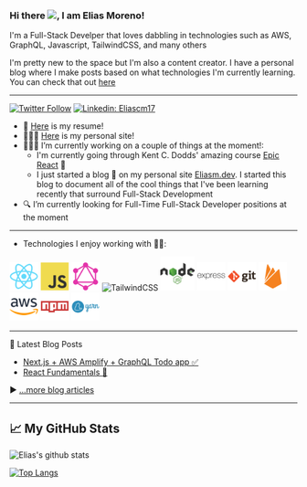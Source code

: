 ### Hi there <img src="https://raw.githubusercontent.com/MartinHeinz/MartinHeinz/master/wave.gif" width="30px">, I am Elias Moreno!

I'm a Full-Stack Develper that loves dabbling in technologies such as AWS, GraphQL, Javascript, TailwindCSS, and many others

I'm pretty new to the space but I'm also a content creator. I have a personal blog where I make posts based on what technologies I'm currently learning. You can check that out [here](https://eliasm.dev/blog)

---

[![Twitter Follow](https://img.shields.io/twitter/follow/catalinmpit?label=People%20following%20me%20on%20Twitter&style=social)](https://twitter.com/intent/follow?screen_name=catalinmpit) [![Linkedin: Eliascm17](https://img.shields.io/badge/-Eliascm17-blue?style=flat-square&logo=Linkedin&logoColor=white&link=https://www.linkedin.com/in/Eliascm17/)](https://www.linkedin.com/in/Eliascm17/)

- 📑 <a href="https://eliascm17.github.io/Resume/resume.pdf">Here</a> is my resume!
- 🙋🏾‍♂️ <a href="https://eliasm.dev">Here</a> is my personal site!
- 👨🏾‍💻 I’m currently working on a couple of things at the moment!: 
  - I'm currently going through Kent C. Dodds' amazing course [Epic React](https://epicreact.dev) 🚀
  - I just started a blog 📖 on my personal site [Eliasm.dev](https://eliasm.dev/blog). I started this blog to document all of the cool things that I've been learning recently that surround Full-Stack Development
- 🔍 I’m currently looking for Full-Time Full-Stack Developer positions at the moment

---
  
- Technologies I enjoy working with 💪🏽: 

<img src="https://github.com/devicons/devicon/blob/master/icons/react/react-original.svg" alt="react" width="50" height="50" /> <img src="https://github.com/devicons/devicon/blob/master/icons/javascript/javascript-original.svg" alt="JavaScript" width="50" height="50"/> <img src="https://github.com/devicons/devicon/blob/master/icons/graphql/graphql-plain.svg" alt="graphql" width="50" height="50" /> <img src="https://cdn.worldvectorlogo.com/logos/tailwindcss.svg" alt="TailwindCSS" width="50" height="50"/> <img src="https://github.com/devicons/devicon/blob/master/icons/nodejs/nodejs-original-wordmark.svg" alt="NodeJS" width="60" height="60"/> <img src="https://github.com/devicons/devicon/blob/master/icons/express/express-original-wordmark.svg" alt="ExpressJS" width="50" height="50"/> <img src="https://github.com/devicons/devicon/blob/master/icons/git/git-original-wordmark.svg" alt="Git" width="50" height="50"/> <img src="https://github.com/devicons/devicon/blob/master/icons/firebase/firebase-plain.svg" alt="firebase" width="50" height="50"/> <img src="https://github.com/devicons/devicon/blob/master/icons/amazonwebservices/amazonwebservices-original-wordmark.svg" alt="AWS" width="50" height="50"/> <img src="https://github.com/devicons/devicon/blob/master/icons/npm/npm-original-wordmark.svg" alt="npm" width="50" height="50"/> <img src="https://github.com/devicons/devicon/blob/master/icons/yarn/yarn-original-wordmark.svg" alt="yarn" width="50" height="50"/> 

---

📘 Latest Blog Posts

<!-- BLOG-POST-LIST:START -->
- [Next.js + AWS Amplify + GraphQL Todo app ✅](https://eliasm.dev/blog/nextjs-aws-todo)
- [React Fundamentals 🚀](https://eliasm.dev/blog/React-Fundamentals)
<!-- BLOG-POST-LIST:END -->

▶ [...more blog articles](https://eliasm.dev/blog)

---

## &#x1f4c8; My GitHub Stats

![Elias's github stats](https://github-readme-stats.vercel.app/api?username=Eliascm17&show_icons=true&theme=tokyonight)

[![Top Langs](https://github-readme-stats.vercel.app/api/top-langs/?username=Eliascm17&layout=compact&theme=tokyonight)](https://github.com/Eliascm17/github-readme-stats)
